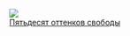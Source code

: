 ![](/books/foreign_contemporary/Э.%20Л.%20Джеймс/Пятьдесят%20оттенков%20свободы.jpg)  
[Пятьдесят оттенков свободы](/books/foreign_contemporary/Э.%20Л.%20Джеймс/Пятьдесят%20оттенков%20свободы)
